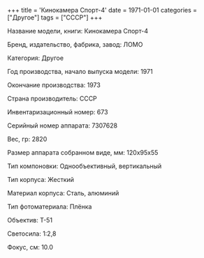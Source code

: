 +++
title = 'Кинокамера Спорт-4'
date = 1971-01-01
categories = ["Другое"]
tags = ["СССР"]
+++

Название модели, книги: Кинокамера Спорт-4

Бренд, издательство, фабрика, завод: ЛОМО

Категория: Другое

Год производства, начало выпуска модели: 1971

Окончание производства: 1973

Страна производитель: СССР

Инвентаризационный номер: 673

Серийный номер аппарата: 7307628

Вес, гр: 2820

Размер аппарата  собранном виде, мм: 120х95х55

Тип компоновки: Однообъективный, вертикальный

Тип корпуса: Жесткий

Материал корпуса: Сталь, алюминий

Тип фотоматериала: Плёнка

Объектив: Т-51

Светосила: 1:2,8

Фокус, см: 10.0

